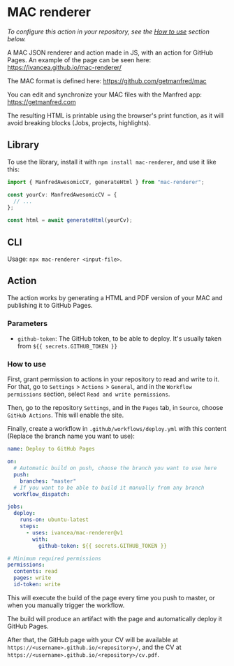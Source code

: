 # MAC renderer

_To configure this action in your repository, see the [How to use](#how-to-use) section below._

A MAC JSON renderer and action made in JS, with an action for GitHub Pages. An example of the page can be seen here: <https://ivancea.github.io/mac-renderer/>

The MAC format is defined here: <https://github.com/getmanfred/mac>

You can edit and synchronize your MAC files with the Manfred app: <https://getmanfred.com>

The resulting HTML is printable using the browser's print function, as it will avoid breaking blocks (Jobs, projects, highlights).

## Library

To use the library, install it with `npm install mac-renderer`, and use it like this:

```ts
import { ManfredAwesomicCV, generateHtml } from "mac-renderer";

const yourCv: ManfredAwesomicCV = {
  // ...
};

const html = await generateHtml(yourCv);
```

## CLI

Usage: `npx mac-renderer <input-file>`.

## Action

The action works by generating a HTML and PDF version of your MAC and publishing it to GitHub Pages.

### Parameters

- `github-token`: The GitHub token, to be able to deploy. It's usually taken from `${{ secrets.GITHUB_TOKEN }}`

### How to use

First, grant permission to actions in your repository to read and write to it.
For that, go to `Settings` > `Actions` > `General`, and in the `Workflow permissions` section, select `Read and write permissions`.

Then, go to the repository `Settings`, and in the `Pages` tab, in `Source`, choose `GitHub Actions`. This will enable the site.

Finally, create a workflow in `.github/workflows/deploy.yml` with this content (Replace the branch name you want to use):

```yaml
name: Deploy to GitHub Pages

on:
  # Automatic build on push, choose the branch you want to use here
  push:
    branches: "master"
  # If you want to be able to build it manually from any branch
  workflow_dispatch:

jobs:
  deploy:
    runs-on: ubuntu-latest
    steps:
      - uses: ivancea/mac-renderer@v1
        with:
          github-token: ${{ secrets.GITHUB_TOKEN }}

# Minimum required permissions
permissions:
  contents: read
  pages: write
  id-token: write
```

This will execute the build of the page every time you push to master, or when you manually trigger the workflow.

The build will produce an artifact with the page and automatically deploy it GitHub Pages.

After that, the GitHub page with your CV will be available at `https://<username>.github.io/<repository>/`, and the CV at `https://<username>.github.io/<repository>/cv.pdf`.
